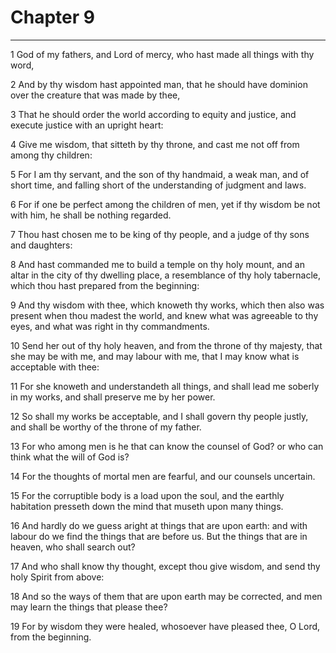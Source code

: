 # Chapter 9

***

1 God of my fathers, and Lord of mercy, who hast made all things with thy word,

2 And by thy wisdom hast appointed man, that he should have dominion over the creature that was made by thee,

3 That he should order the world according to equity and justice, and execute justice with an upright heart:

4 Give me wisdom, that sitteth by thy throne, and cast me not off from among thy children:

5 For I am thy servant, and the son of thy handmaid, a weak man, and of short time, and falling short of the understanding of judgment and laws.

6 For if one be perfect among the children of men, yet if thy wisdom be not with him, he shall be nothing regarded.

7 Thou hast chosen me to be king of thy people, and a judge of thy sons and daughters:

8 And hast commanded me to build a temple on thy holy mount, and an altar in the city of thy dwelling place, a resemblance of thy holy tabernacle, which thou hast prepared from the beginning:

9 And thy wisdom with thee, which knoweth thy works, which then also was present when thou madest the world, and knew what was agreeable to thy eyes, and what was right in thy commandments.

10 Send her out of thy holy heaven, and from the throne of thy majesty, that she may be with me, and may labour with me, that I may know what is acceptable with thee:

11 For she knoweth and understandeth all things, and shall lead me soberly in my works, and shall preserve me by her power.

12 So shall my works be acceptable, and I shall govern thy people justly, and shall be worthy of the throne of my father.

13 For who among men is he that can know the counsel of God? or who can think what the will of God is?

14 For the thoughts of mortal men are fearful, and our counsels uncertain.

15 For the corruptible body is a load upon the soul, and the earthly habitation presseth down the mind that museth upon many things.

16 And hardly do we guess aright at things that are upon earth: and with labour do we find the things that are before us. But the things that are in heaven, who shall search out?

17 And who shall know thy thought, except thou give wisdom, and send thy holy Spirit from above:

18 And so the ways of them that are upon earth may be corrected, and men may learn the things that please thee?

19 For by wisdom they were healed, whosoever have pleased thee, O Lord, from the beginning.

